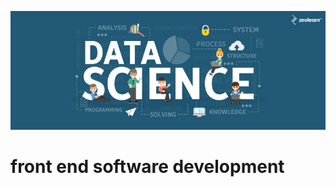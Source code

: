 ![data science image](https://github.com/devmarrie/Data_Science/blob/master/images/datasc.jpg?raw=true)
# front end software development
